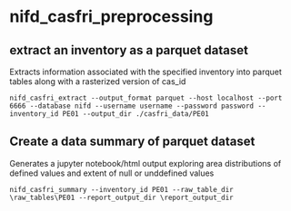 # nifd_casfri_preprocessing

## extract an inventory as a parquet dataset

Extracts information associated with the specified inventory into parquet tables along with a rasterized version of cas_id

```
nifd_casfri_extract --output_format parquet --host localhost --port 6666 --database nifd --username username --password password --inventory_id PE01 --output_dir ./casfri_data/PE01
```

## Create a data summary of parquet dataset

Generates a jupyter notebook/html output exploring area distributions of defined values and extent of null or unddefined values

```
nifd_casfri_summary --inventory_id PE01 --raw_table_dir \raw_tables\PE01 --report_output_dir \report_output_dir
```
